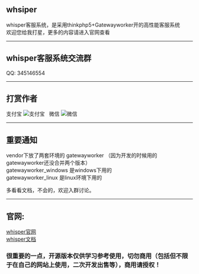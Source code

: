 ## whsiper
whisper客服系统，是采用thinkphp5+Gatewayworker开的高性能客服系统  
欢迎您给我打星，更多的内容请进入官网查看

***
## whisper客服系统交流群 
QQ: 345146554

***
## 打赏作者  
支付宝
![支付宝](https://images.gitee.com/uploads/images/2019/0522/142641_89579267_552304.png)  
微信
![微信](https://images.gitee.com/uploads/images/2019/0522/142636_9476f13d_552304.png) 

***  
## 重要通知
vendor下放了两套环境的 gatewayworker （因为开发的时候用的gatewayworker还没合并两个版本）  
gatewayworker_windows 是windows下用的  
gatewayworker_linux 是linux环境下用的  

多看看文档，不会的，欢迎入群讨论。

***
## 官网:
[whisper官网](http://whisper.baiyf.com)  
[whisper文档](https://www.kancloud.cn/nickbai/whisper/552736)

### 很重要的一点，开源版本仅供学习参考使用，切勿商用（包括但不限于在自己的网站上使用，二次开发出售等），商用请授权！
